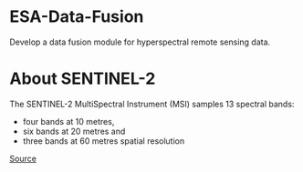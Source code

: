# ESA-Data-Fusion
Develop a data fusion module for hyperspectral remote sensing data. 

# About SENTINEL-2

The SENTINEL-2 MultiSpectral Instrument (MSI) samples 13 spectral bands: 
* four bands at 10 metres, 
* six bands at 20 metres and 
* three bands at 60 metres spatial resolution

[Source](https://sentinels.copernicus.eu/web/sentinel/user-guides/sentinel-2-msi/overview)
